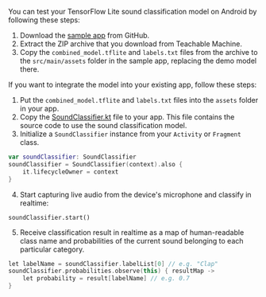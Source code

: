 You can test your TensorFlow Lite sound classification model on Android by following these steps:
1. Download the [sample app](https://github.com/tensorflow/examples/tree/master/lite/examples/sound_classification/android) from GitHub.
2. Extract the ZIP archive that you download from Teachable Machine.
3. Copy the `combined_model.tflite` and `labels.txt` files from the archive to the `src/main/assets` folder in the sample app, replacing the demo model there.

If you want to integrate the model into your existing app, follow these steps:
1. Put the `combined_model.tflite` and `labels.txt` files into the `assets` folder in your app.
2. Copy the [SoundClassifier.kt](https://github.com/tensorflow/examples/blob/master/lite/examples/sound_classification/android/app/src/main/java/org/tensorflow/lite/examples/soundclassifier/SoundClassifier.kt) file to your app. This file contains the source code to use the sound classification model.
3. Initialize a `SoundClassifier` instance from your `Activity` or `Fragment` class.
```kotlin
var soundClassifier: SoundClassifier
soundClassifier = SoundClassifier(context).also {
    it.lifecycleOwner = context
}
```
4. Start capturing live audio from the device's microphone and classify in realtime:
```
soundClassifier.start()
```
5. Receive classification result in realtime as a map of human-readable class name and probabilities of the current sound belonging to each particular category. 
```kotlin
let labelName = soundClassifier.labelList[0] // e.g. "Clap"
soundClassifier.probabilities.observe(this) { resultMap ->
    let probability = result[labelName] // e.g. 0.7
}
```